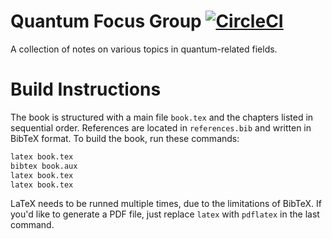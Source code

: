 Quantum Focus Group [![CircleCI](https://circleci.com/gh/wei2912/quantum-fg.svg?style=svg)](https://circleci.com/gh/wei2912/quantum-fg)
======

A collection of notes on various topics in quantum-related fields.

# Build Instructions

The book is structured with a main file `book.tex` and the chapters listed in
sequential order. References are located in `references.bib` and written in
BibTeX format. To build the book, run these commands:

```bash
latex book.tex
bibtex book.aux
latex book.tex
latex book.tex
```

LaTeX needs to be runned multiple times, due to the limitations of BibTeX. If
you'd like to generate a PDF file, just replace `latex` with `pdflatex` in the
last command.
